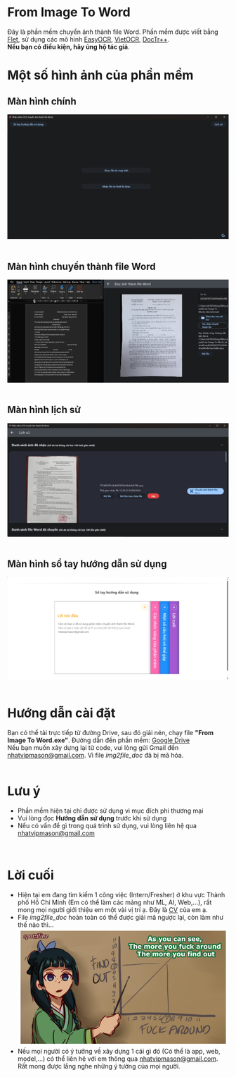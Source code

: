 # From Image To Word <br>
Đây là phần mềm chuyển ảnh thành file Word. Phần mềm được viết bằng [Flet](https://flet.dev/), sử dụng các mô hình [EasyOCR](https://www.jaided.ai/easyocr/),  [VietOCR](https://github.com/pbcquoc/vietocr), [DocTr++](https://project.doctrp.top/). 
<br>**Nếu bạn có điều kiện, hãy ủng hộ tác giả**. <br>
# Một số hình ảnh của phần mềm <br>
## Màn hình chính
![Màn hình chính](https://github.com/Yamakaze-chan/Img2Word/blob/main/screen_image/Screenshot%202024-06-02%20105508.png)
<br>
<br>
## Màn hình chuyển thành file Word
![Màn hình chuyển thành file Word](https://github.com/Yamakaze-chan/Img2Word/blob/main/screen_image/Screenshot%202024-06-02%20110116.png)
<br>
<br>
## Màn hình lịch sử
![Màn hình lịch sử](https://github.com/Yamakaze-chan/Img2Word/blob/main/screen_image/Screenshot%202024-06-02%20110347.png)
<br>
<br>
## Màn hình sổ tay hướng dẫn sử dụng
![Màn hình sổ tay hướng dẫn sử dụng](https://github.com/Yamakaze-chan/Img2Word/blob/main/screen_image/Screenshot%202024-06-02%20110506.png)
<br>
<br>
# Hướng dẫn cài đặt
Bạn có thể tải trực tiếp từ đường Drive, sau đó giải nén, chạy file **"From Image To Word.exe"**. Đường dẫn đến phần mềm: [Google Drive](https://drive.google.com/file/d/1LA9Lg2lleGex2wpB2egfGcA3i6Ph30EM/view?usp=drive_link)
<br>
Nếu bạn muốn xây dựng lại từ code, vui lòng gửi Gmail đến nhatvipmason@gmail.com. Vì file *img2file_doc* đã bị mã hóa.
<br>
<br>
# Lưu ý<br>
* Phần mềm hiện tại chỉ được sử dụng vì mục đích phi thương mại
* Vui lòng đọc **Hướng dẫn sử dụng** trước khi sử dụng
* Nếu có vấn đề gì trong quá trình sử dụng, vui lòng liên hệ qua nhatvipmason@gmail.com
<br>
   
# Lời cuối
* Hiện tại em đang tìm kiếm 1 công việc (Intern/Fresher) ở khu vực Thành phố Hồ Chí Minh (Em có thể làm các mảng như ML, AI, Web,...), rất mong mọi người giới thiệu em một vài vị trí ạ. Đây là [CV](https://drive.google.com/file/d/1ZTgUMEPQrjYEeInjTawBlWKssMY4aZQd/view?usp=sharing) của em ạ.
* File *img2file_doc* hoàn toàn có thể được giải mã ngược lại, còn làm như thế nào thì... <br>
![](https://github.com/Yamakaze-chan/Img2Word/blob/main/screen_image/GJiFFowW0AA4Fma.png)
* Nếu mọi người có ý tưởng về xây dựng 1 cái gì đó (Có thể là app, web, model,...) có thể liên hệ với em thông qua nhatvipmason@gmail.com. Rất mong được lắng nghe những ý tưởng của mọi người.
